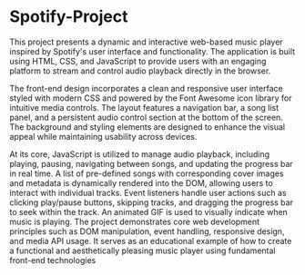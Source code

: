 # Spotify-Project
This project presents a dynamic and interactive web-based music player inspired by Spotify's
user interface and functionality. The application is built using HTML, CSS, and JavaScript to
provide users with an engaging platform to stream and control audio playback directly in the
browser.

The front-end design incorporates a clean and responsive user interface styled with modern CSS
and powered by the Font Awesome icon library for intuitive media controls. The layout features
a navigation bar, a song list panel, and a persistent audio control section at the bottom of the
screen. The background and styling elements are designed to enhance the visual appeal while
maintaining usability across devices.

At its core, JavaScript is utilized to manage audio playback, including playing, pausing,
navigating between songs, and updating the progress bar in real time. A list of pre-defined songs
with corresponding cover images and metadata is dynamically rendered into the DOM, allowing
users to interact with individual tracks. Event listeners handle user actions such as clicking
play/pause buttons, skipping tracks, and dragging the progress bar to seek within the track. An
animated GIF is used to visually indicate when music is playing.
The project demonstrates core web development principles such as DOM manipulation, event
handling, responsive design, and media API usage. It serves as an educational example of how to
create a functional and aesthetically pleasing music player using fundamental front-end
technologies
